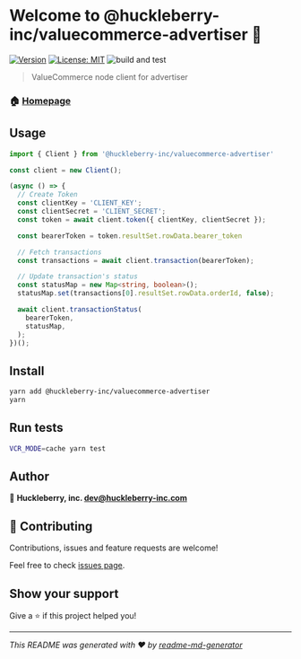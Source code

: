 # Welcome to @huckleberry-inc/valuecommerce-advertiser 👋
[![Version](https://img.shields.io/npm/v/@huckleberry-inc/valuecommerce-advertiser.svg)](https://www.npmjs.com/package/@huckleberry-inc/valuecommerce-advertiser)
[![License: MIT](https://img.shields.io/badge/License-MIT-yellow.svg)](#)
![build and test](https://github.com/huckleberry-inc/valuecommerce-advertiser/workflows/build%20and%20test/badge.svg)

> ValueCommerce node client for advertiser

### 🏠 [Homepage](https://github.com/huckleberry-inc/valuecommerce-advertiser)

## Usage

```ts
import { Client } from '@huckleberry-inc/valuecommerce-advertiser'

const client = new Client();

(async () => {
  // Create Token
  const clientKey = 'CLIENT_KEY';
  const clientSecret = 'CLIENT_SECRET';
  const token = await client.token({ clientKey, clientSecret });

  const bearerToken = token.resultSet.rowData.bearer_token

  // Fetch transactions
  const transactions = await client.transaction(bearerToken);

  // Update transaction's status
  const statusMap = new Map<string, boolean>();
  statusMap.set(transactions[0].resultSet.rowData.orderId, false);

  await client.transactionStatus(
    bearerToken,
    statusMap,
  );
})();
```

## Install

```sh
yarn add @huckleberry-inc/valuecommerce-advertiser
yarn
```

## Run tests

```sh
VCR_MODE=cache yarn test 
```

## Author

👤 **Huckleberry, inc. <dev@huckleberry-inc.com>**


## 🤝 Contributing

Contributions, issues and feature requests are welcome!

Feel free to check [issues page](https://github.com/huckleberry-inc/valuecommerce-advertiser/issues). 

## Show your support

Give a ⭐️ if this project helped you!


***
_This README was generated with ❤️ by [readme-md-generator](https://github.com/kefranabg/readme-md-generator)_